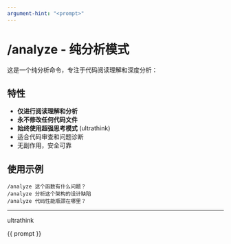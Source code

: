 ```yaml
---
argument-hint: "<prompt>"
---
```


# /analyze - 纯分析模式

这是一个纯分析命令，专注于代码阅读理解和深度分析：

## 特性
- **仅进行阅读理解和分析**
- **永不修改任何代码文件**
- **始终使用超强思考模式** (ultrathink)
- 适合代码审查和问题诊断
- 无副作用，安全可靠

## 使用示例
```
/analyze 这个函数有什么问题？
/analyze 分析这个架构的设计缺陷
/analyze 代码性能瓶颈在哪里？
```

---

ultrathink

{{ prompt }}